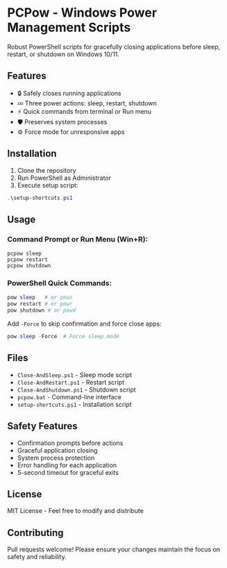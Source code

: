 # PCPow - Windows Power Management Scripts

Robust PowerShell scripts for gracefully closing applications before sleep, restart, or shutdown on Windows 10/11.

## Features

- 🔒 Safely closes running applications
- 💤 Three power actions: sleep, restart, shutdown
- ⚡ Quick commands from terminal or Run menu
- 🛡️ Preserves system processes
- ⚙️ Force mode for unresponsive apps

## Installation

1. Clone the repository
2. Run PowerShell as Administrator
3. Execute setup script:
```powershell
.\setup-shortcuts.ps1
```

## Usage

### Command Prompt or Run Menu (Win+R):
```batch
pcpow sleep
pcpow restart
pcpow shutdown
```

### PowerShell Quick Commands:
```powershell
pow sleep   # or pows
pow restart # or powr
pow shutdown # or powd
```

Add `-Force` to skip confirmation and force close apps:
```powershell
pow sleep -Force  # Force sleep mode
```

## Files

- `Close-AndSleep.ps1` - Sleep mode script
- `Close-AndRestart.ps1` - Restart script
- `Close-AndShutdown.ps1` - Shutdown script
- `pcpow.bat` - Command-line interface
- `setup-shortcuts.ps1` - Installation script

## Safety Features

- Confirmation prompts before actions
- Graceful application closing
- System process protection
- Error handling for each application
- 5-second timeout for graceful exits

## License

MIT License - Feel free to modify and distribute

## Contributing

Pull requests welcome! Please ensure your changes maintain the focus on safety and reliability. 